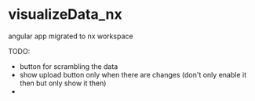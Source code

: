 # visualizeData_nx
angular app migrated to nx workspace

TODO:
- button for scrambling the data
- show upload button only when there are changes (don't only enable it then but only show it then)
- 
